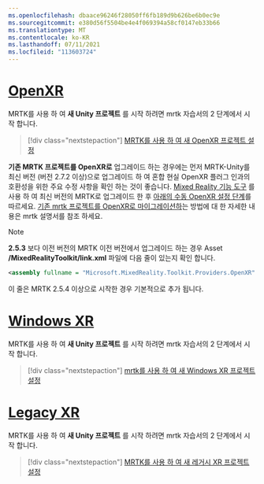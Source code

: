 ```yaml
---
ms.openlocfilehash: dbaace96246f28050ff6fb189d9b626be6b0ec9e
ms.sourcegitcommit: e380d56f5504be4e4f069394a58cf0147eb33b66
ms.translationtype: MT
ms.contentlocale: ko-KR
ms.lasthandoff: 07/11/2021
ms.locfileid: "113603724"
---
```

# <a name="openxr"></a>[OpenXR](#tab/openxr)

MRTK를 사용 하 여 **새 Unity 프로젝트** 를 시작 하려면 mrtk 자습서의 2 단계에서 시작 합니다.

> [!div class="nextstepaction"]
> [MRTK를 사용 하 여 새 OpenXR 프로젝트 설정](../../tutorials/mr-learning-base-02.md?tabs=openxr)

**기존 MRTK 프로젝트를 OpenXR로** 업그레이드 하는 경우에는 먼저 MRTK-Unity를 최신 버전 (버전 2.7.2 이상)으로 업그레이드 하 여 혼합 현실 OpenXR 플러그 인과의 호환성을 위한 주요 수정 사항을 확인 하는 것이 좋습니다.  [Mixed Reality 기능 도구](../../welcome-to-mr-feature-tool.md) 를 사용 하 여 최신 버전의 MRTK로 업그레이드 한 후 [아래의 수동 OpenXR 설정 단계](#manual-setup-without-mrtk)를 따르세요. [기존 mrtk 프로젝트를 OpenXR로 마이그레이션하](/windows/mixed-reality/mrtk-unity/configuration/getting-started-with-mrtk-and-xrsdk#configuring-mrtk-for-the-xr-sdk-pipeline)는 방법에 대 한 자세한 내용은 mrtk 설명서를 참조 하세요.

> [!NOTE]
> **2.5.3** 보다 이전 버전의 MRTK 이전 버전에서 업그레이드 하는 경우 Asset **/MixedRealityToolkit/link.xml** 파일에 다음 줄이 있는지 확인 합니다.
>
> ```xml
> <assembly fullname = "Microsoft.MixedReality.Toolkit.Providers.OpenXR" preserve="all"/>
> ```
>
> 이 줄은 MRTK 2.5.4 이상으로 시작한 경우 기본적으로 추가 됩니다.

# <a name="windows-xr"></a>[Windows XR](#tab/windowsxr)

MRTK를 사용 하 여 **새 Unity 프로젝트** 를 시작 하려면 mrtk 자습서의 2 단계에서 시작 합니다.

> [!div class="nextstepaction"]
> [mrtk를 사용 하 여 새 Windows XR 프로젝트 설정](../../tutorials/mr-learning-base-02.md?tabs=winxr)

# <a name="legacy-xr"></a>[Legacy XR](#tab/legacy)

MRTK를 사용 하 여 **새 Unity 프로젝트** 를 시작 하려면 mrtk 자습서의 2 단계에서 시작 합니다.

> [!div class="nextstepaction"]
> [MRTK를 사용 하 여 새 레거시 XR 프로젝트 설정](../../tutorials/mr-learning-base-02.md?tabs=wsa)